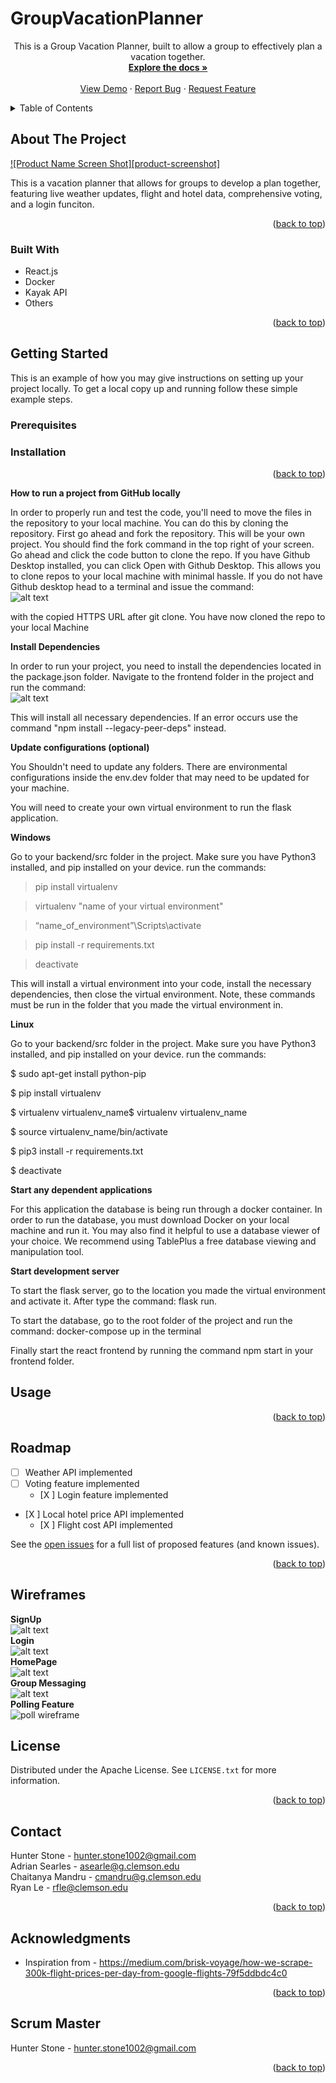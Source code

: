 # GroupVacationPlanner


  <p align="center">
    This is a Group Vacation Planner, built to allow a group to effectively plan a vacation together.
    <br />
    <a href="https://github.com/PlusUltra404/GroupVacationPlanner"><strong>Explore the docs »</strong></a>
    <br />
    <br />
    <a href="https://github.com/PlusUltra404/GroupVacationPlanner">View Demo</a>
    ·
    <a href="https://github.com/PlusUltra404/GroupVacationPlanner/issues">Report Bug</a>
    ·
    <a href="https://github.com/PlusUltra404/GroupVacationPlanner/issues">Request Feature</a>
  </p>
</div>



<!-- TABLE OF CONTENTS -->
<details>
  <summary>Table of Contents</summary>
  <ol>
    <li>
      <a href="#about-the-project">About The Project</a>
      <ul>
        <li><a href="#built-with">Built With</a></li>
      </ul>
    </li>
    <li>
      <a href="#getting-started">Getting Started</a>
      <ul>
        <li><a href="#prerequisites">Prerequisites</a></li>
        <li><a href="#installation">Installation</a></li>
      </ul>
    </li>
    <li><a href="#roadmap">Roadmap</a></li>
    <li><a href="#license">License</a></li>
    <li><a href="#contact">Contact</a></li>
    <li><a href="#acknowledgments">Acknowledgments</a></li>
    <li><a href="#scrum-master">Scrum Master</a></li>
  </ol>
</details>



<!-- ABOUT THE PROJECT -->
## About The Project

[![Product Name Screen Shot][product-screenshot]](https://example.com)

This is a vacation planner that allows for groups to develop a plan together, featuring live weather updates, flight and hotel data, comprehensive voting, and a login funciton. 

<p align="right">(<a href="#top">back to top</a>)</p>



### Built With

* React.js
* Docker
* Kayak API
* Others

<p align="right">(<a href="#top">back to top</a>)</p>



<!-- GETTING STARTED -->
## Getting Started

This is an example of how you may give instructions on setting up your project locally.
To get a local copy up and running follow these simple example steps.

### Prerequisites


### Installation


<p align="right">(<a href="#top">back to top</a>)</p>
<b>How to run a project from GitHub locally</b> 

In order to properly run and test the code, you'll need to move the files in the repository to your local machine. You can do this by cloning the repository. First go ahead and fork the repository. This will be your own project. You should find the fork command in the top right of your screen.  Go ahead and click the code button to clone the repo. If you have Github Desktop installed, you can click Open with Github Desktop. This allows you to clone repos to your local machine with minimal hassle. If you do not have Github desktop head to a terminal and issue the command: 
<br />
![alt text](https://github.com/PlusUltra404/GroupVacationPlanner/blob/main/Wireframes/GITCOMMAND.jpg)
<br />


with the copied HTTPS URL after git clone. You have now cloned the repo to your local Machine 

 

 

 

<b>Install Dependencies</b> 

In order to run your project, you need to install the dependencies located in the package.json folder. Navigate to the frontend folder in the project and run the command: 
<br />
![alt text](https://github.com/PlusUltra404/GroupVacationPlanner/blob/main/Wireframes/NPMINSTALL.jpg)
<br />


This will install all necessary dependencies. If an error occurs use the command "npm install --legacy-peer-deps" instead.  

<b>Update configurations (optional)</b> 

You Shouldn't need to update any folders. There are environmental configurations inside the env.dev folder that may need to be updated for your machine.  

You will need to create your own virtual environment to run the flask application.  

<b>Windows</b> 

Go to your backend/src folder in the project. Make sure you have Python3 installed, and pip installed on your device. run the commands:  

 > pip install virtualenv  

 > virtualenv "name of your virtual environment" 

> “name_of_environment”\Scripts\activate 

> pip install -r requirements.txt 

> deactivate 

This will install a virtual environment into your code, install the necessary dependencies, then close the virtual environment. Note, these commands must be run in the folder that you made the virtual environment in.  

<b>Linux</b> 

Go to your backend/src folder in the project. Make sure you have Python3 installed, and pip installed on your device. run the commands:  

$ sudo apt-get install python-pip 

$ pip install virtualenv 

$ virtualenv virtualenv_name$ virtualenv virtualenv_name 

$ source virtualenv_name/bin/activate 

$ pip3 install -r requirements.txt 

$ deactivate 

<b>Start any dependent applications</b> 

For this application the database is being run through a docker container. In order to run the database, you must download Docker on your local machine and run it. You may also find it helpful to use a database viewer of your choice. We recommend using TablePlus a free database viewing and manipulation tool.  

<b>Start development server</b> 

To start the flask server, go to the location you made the virtual environment and activate it. After type the command: flask run.  

To start the database, go to the root folder of the project and run the command: docker-compose up in the terminal 

Finally start the react frontend by running the command npm start in your frontend folder. 

 

 

 


<!-- USAGE EXAMPLES -->
## Usage


<p align="right">(<a href="#top">back to top</a>)</p>



<!-- ROADMAP -->
## Roadmap

- [ ] Weather API implemented
- [ ] Voting feature implemented
    - [X ] Login feature implemented
- [X ] Local hotel price API implemented
    - [X ] Flight cost API implemented

See the [open issues](https://github.com/PlusUltra404/GroupVacationPlanner/issues) for a full list of proposed features (and known issues).

<p align="right">(<a href="#top">back to top</a>)</p>

<!-- WIREFRAMES -->
## Wireframes
**SignUp**
<br />
![alt text](https://github.com/PlusUltra404/GroupVacationPlanner/blob/main/Wireframes/signup.png?raw=true)
<br />
**Login**
<br />
![alt text](https://github.com/PlusUltra404/GroupVacationPlanner/blob/main/Wireframes/login.png?raw=true)
<br />
**HomePage**
<br />
![alt text](https://github.com/PlusUltra404/GroupVacationPlanner/blob/main/Wireframes/HomePage.png?raw=true)
<br />
**Group Messaging**
<br />
![alt text](https://github.com/PlusUltra404/GroupVacationPlanner/blob/main/Wireframes/GroupMessagingWireframe.png?raw=true)
<br />
**Polling Feature**
<br />
![poll wireframe](https://github.com/PlusUltra404/GroupVacationPlanner/blob/main/Wireframes/Wireframe1-poll.png?raw=true)
<br />




<!-- LICENSE -->
## License

Distributed under the Apache License. See `LICENSE.txt` for more information.

<p align="right">(<a href="#top">back to top</a>)</p>



<!-- CONTACT -->
## Contact

Hunter Stone - hunter.stone1002@gmail.com
<br />
Adrian Searles - asearle@g.clemson.edu
<br />
Chaitanya Mandru - cmandru@g.clemson.edu
<br /> 
Ryan Le - rfle@clemson.edu

<p align="right">(<a href="#top">back to top</a>)</p>



<!-- ACKNOWLEDGMENTS -->
## Acknowledgments

* []() Inspiration from - https://medium.com/brisk-voyage/how-we-scrape-300k-flight-prices-per-day-from-google-flights-79f5ddbdc4c0

<p align="right">(<a href="#top">back to top</a>)</p>


<!-- Scrum Master -->
## Scrum Master
Hunter Stone - hunter.stone1002@gmail.com

<p align="right">(<a href="#top">back to top</a>)</p>

